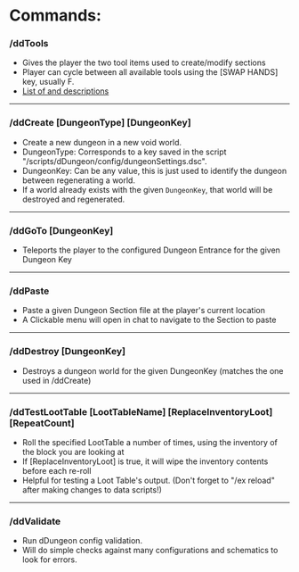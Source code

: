 # Commands:

### /ddTools
- Gives the player the two tool items used to create/modify sections
- Player can cycle between all available tools using the [SWAP HANDS] key, usually F.
- [List of and descriptions](/docs/tools.md)

---

### /ddCreate [DungeonType] [DungeonKey]
- Create a new dungeon in a new void world.
- DungeonType: Corresponds to a key saved in the script "/scripts/dDungeon/config/dungeonSettings.dsc".
- DungeonKey: Can be any value, this is just used to identify the dungeon between regenerating a world.
- If a world already exists with the given `DungeonKey`, that world will be destroyed and regenerated.

---

### /ddGoTo [DungeonKey]
- Teleports the player to the configured Dungeon Entrance for the given Dungeon Key

---

### /ddPaste
- Paste a given Dungeon Section file at the player's current location
- A Clickable menu will open in chat to navigate to the Section to paste

---

### /ddDestroy [DungeonKey]
- Destroys a dungeon world for the given DungeonKey (matches the one used in /ddCreate)

---

### /ddTestLootTable [LootTableName] [ReplaceInventoryLoot] [RepeatCount]
- Roll the specified LootTable a number of times, using the inventory of the block you are looking at
- If [ReplaceInventoryLoot] is true, it will wipe the inventory contents before each re-roll
- Helpful for testing a Loot Table's output. (Don't forget to "/ex reload" after making changes to data scripts!)

---

### /ddValidate
- Run dDungeon config validation.
- Will do simple checks against many configurations and schematics to look for errors.
